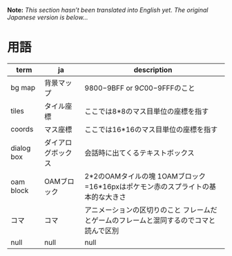 **Note:** _This section hasn’t been translated into English yet. The original Japanese version is below…_

# 用語

 term  |  ja  |  description
---- | ---- | ----
 bg map  |  背景マップ  |  $9800-$9BFF or $9C00-$9FFFのこと
 tiles  |  タイル座標  |  ここでは8*8のマス目単位の座標を指す
 coords  |  マス座標  |  ここでは16*16のマス目単位の座標を指す
 dialog box  |  ダイアログボックス  |  会話時に出てくるテキストボックス
 oam block  |  OAMブロック  |  2*2のOAMタイルの塊 1OAMブロック=16\*16pxはポケモン赤のスプライトの基本的な大きさ
 コマ | コマ | アニメーションの区切りのこと フレームだとゲームのフレームと混同するのでコマと読んで区別
 null  | null  |  null  